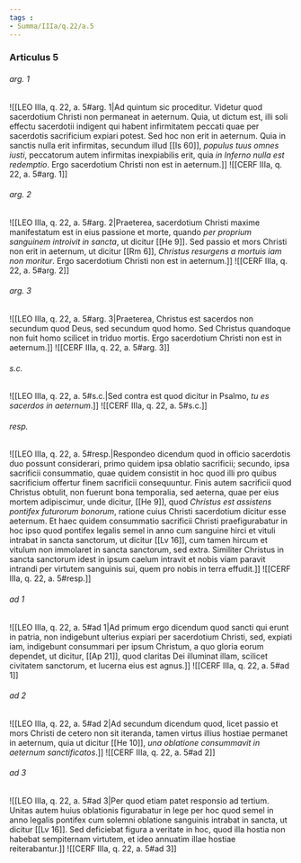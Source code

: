 ```yaml
---
tags : 
- Summa/IIIa/q.22/a.5
---
```


### Articulus 5

###### arg. 1
![[LEO IIIa, q. 22, a. 5#arg. 1|Ad quintum sic proceditur. Videtur quod sacerdotium Christi non permaneat in aeternum. Quia, ut dictum est, illi soli effectu sacerdotii indigent qui habent infirmitatem peccati quae per sacerdotis sacrificium expiari potest. Sed hoc non erit in aeternum. Quia in sanctis nulla erit infirmitas, secundum illud [[Is 60]], *populus tuus omnes iusti*, peccatorum autem infirmitas inexpiabilis erit, quia *in Inferno nulla est redemptio*. Ergo sacerdotium Christi non est in aeternum.]]
![[CERF IIIa, q. 22, a. 5#arg. 1]]

###### arg. 2
![[LEO IIIa, q. 22, a. 5#arg. 2|Praeterea, sacerdotium Christi maxime manifestatum est in eius passione et morte, quando *per proprium sanguinem introivit in sancta*, ut dicitur [[He 9]]. Sed passio et mors Christi non erit in aeternum, ut dicitur [[Rm 6]], *Christus resurgens a mortuis iam non moritur*. Ergo sacerdotium Christi non est in aeternum.]]
![[CERF IIIa, q. 22, a. 5#arg. 2]]

###### arg. 3
![[LEO IIIa, q. 22, a. 5#arg. 3|Praeterea, Christus est sacerdos non secundum quod Deus, sed secundum quod homo. Sed Christus quandoque non fuit homo scilicet in triduo mortis. Ergo sacerdotium Christi non est in aeternum.]]
![[CERF IIIa, q. 22, a. 5#arg. 3]]

###### s.c.
![[LEO IIIa, q. 22, a. 5#s.c.|Sed contra est quod dicitur in Psalmo, *tu es sacerdos in aeternum*.]]
![[CERF IIIa, q. 22, a. 5#s.c.]]

###### resp.
![[LEO IIIa, q. 22, a. 5#resp.|Respondeo dicendum quod in officio sacerdotis duo possunt considerari, primo quidem ipsa oblatio sacrificii; secundo, ipsa sacrificii consummatio, quae quidem consistit in hoc quod illi pro quibus sacrificium offertur finem sacrificii consequuntur. Finis autem sacrificii quod Christus obtulit, non fuerunt bona temporalia, sed aeterna, quae per eius mortem adipiscimur, unde dicitur, [[He 9]], quod *Christus est assistens pontifex futurorum bonorum*, ratione cuius Christi sacerdotium dicitur esse aeternum. Et haec quidem consummatio sacrificii Christi praefigurabatur in hoc ipso quod pontifex legalis semel in anno cum sanguine hirci et vituli intrabat in sancta sanctorum, ut dicitur [[Lv 16]], cum tamen hircum et vitulum non immolaret in sancta sanctorum, sed extra. Similiter Christus in sancta sanctorum idest in ipsum caelum intravit et nobis viam paravit intrandi per virtutem sanguinis sui, quem pro nobis in terra effudit.]]
![[CERF IIIa, q. 22, a. 5#resp.]]

###### ad 1
![[LEO IIIa, q. 22, a. 5#ad 1|Ad primum ergo dicendum quod sancti qui erunt in patria, non indigebunt ulterius expiari per sacerdotium Christi, sed, expiati iam, indigebunt consummari per ipsum Christum, a quo gloria eorum dependet, ut dicitur, [[Ap 21]], quod claritas Dei illuminat illam, scilicet civitatem sanctorum, et lucerna eius est agnus.]]
![[CERF IIIa, q. 22, a. 5#ad 1]]

###### ad 2
![[LEO IIIa, q. 22, a. 5#ad 2|Ad secundum dicendum quod, licet passio et mors Christi de cetero non sit iteranda, tamen virtus illius hostiae permanet in aeternum, quia ut dicitur [[He 10]], *una oblatione consummavit in aeternum sanctificatos*.]]
![[CERF IIIa, q. 22, a. 5#ad 2]]

###### ad 3
![[LEO IIIa, q. 22, a. 5#ad 3|Per quod etiam patet responsio ad tertium. Unitas autem huius oblationis figurabatur in lege per hoc quod semel in anno legalis pontifex cum solemni oblatione sanguinis intrabat in sancta, ut dicitur [[Lv 16]]. Sed deficiebat figura a veritate in hoc, quod illa hostia non habebat sempiternam virtutem, et ideo annuatim illae hostiae reiterabantur.]]
![[CERF IIIa, q. 22, a. 5#ad 3]]


